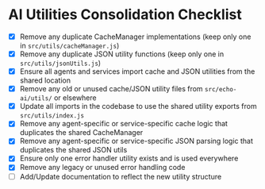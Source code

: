 # AI Utilities Consolidation Checklist

-   [x] Remove any duplicate CacheManager implementations (keep only one in `src/utils/cacheManager.js`)
-   [x] Remove any duplicate JSON utility functions (keep only one in `src/utils/jsonUtils.js`)
-   [x] Ensure all agents and services import cache and JSON utilities from the shared location
-   [x] Remove any old or unused cache/JSON utility files from `src/echo-ai/utils/` or elsewhere
-   [x] Update all imports in the codebase to use the shared utility exports from `src/utils/index.js`
-   [x] Remove any agent-specific or service-specific cache logic that duplicates the shared CacheManager
-   [x] Remove any agent-specific or service-specific JSON parsing logic that duplicates the shared JSON utils
-   [x] Ensure only one error handler utility exists and is used everywhere
-   [x] Remove any legacy or unused error handling code
-   [ ] Add/Update documentation to reflect the new utility structure
